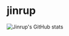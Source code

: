 # jinrup
![Jinrup's GitHub stats](https://github-readme-stats.vercel.app/api?username=tommm2&show_icons=true&theme=tokoyonight)
